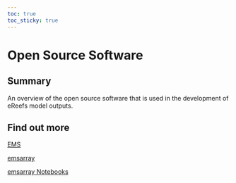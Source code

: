 ```yaml
---
toc: true
toc_sticky: true
---
```


# Open Source Software

## Summary
An overview of the open source software that is used in the development of eReefs model outputs.

## Find out more

<a href="https://github.com/csiro-coasts/EMS">EMS</a>

<a href="https://github.com/csiro-coasts/emsarray">emsarray</a>

<a href="https://github.com/csiro-coasts/emsarray-notebooks">emsarray Notebooks</a>





